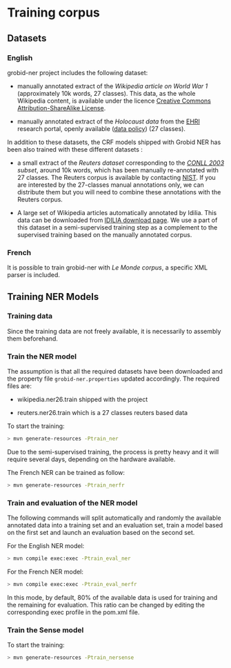 
<h1>Training corpus</h1>

## Datasets

### English

grobid-ner project includes the following dataset:

- manually annotated extract of the *Wikipedia article on World War 1* (approximately 10k words, 27 classes). This data, as the whole Wikipedia content, is available under the licence [Creative Commons Attribution-ShareAlike License](https://creativecommons.org/licenses/by-sa/3.0/).

- manually annotated extract of the *Holocaust data* from the [EHRI](https://portal.ehri-project.eu) research portal, openly available ([data policy](https://portal.ehri-project.eu/data-policy)) (27 classes).

In addition to these datasets, the CRF models shipped with Grobid NER has been also trained with these different datasets :

 - a small extract of the *Reuters dataset* corresponding to the *[CONLL 2003](http://www.cnts.ua.ac.be/conll2003/ner/) subset*, around 10k words, which has been manually re-annotated with 27 classes. The Reuters corpus is available by contacting [NIST](http://trec.nist.gov/data/reuters/reuters.html). If you are interested by the 27-classes manual annotations only, we can distribute them but you will need to combine these annotations with the Reuters corpus.  

 - A large set of Wikipedia articles automatically annotated by Idilia. This data can be downloaded from [IDILIA download page](http://download.idilia.com/datasets/wikipedia/index.html). We use a part of this dataset in a semi-supervised training step as a complement to the supervised training based on the manually annotated corpus.

### French

It is possible to train grobid-ner with _Le Monde corpus_, a specific XML parser is included.

## Training NER Models

### Training data
Since the training data are not freely available, it is necessarily to assembly them beforehand.


### Train the NER model
The assumption is that all the required datasets have been downloaded and the property file `grobid-ner.properties` updated accordingly.
The required files are:

- wikipedia.ner26.train shipped with the project

- reuters.ner26.train which is a 27 classes reuters based data


To start the training:

```bash
> mvn generate-resources -Ptrain_ner
```

Due to the semi-supervised training, the process is pretty heavy and it will require several days, depending on the hardware available.  

The French NER can be trained as follow:

```bash
> mvn generate-resources -Ptrain_nerfr
```

### Train and evaluation of the NER model

The following commands will split automatically and randomly the available annotated data into a training set and an evaluation set, train a model based on the first set and launch an evaluation based on the second set.

For the English NER model:
```bash
> mvn compile exec:exec -Ptrain_eval_ner
```

For the French NER model:
```bash
> mvn compile exec:exec -Ptrain_eval_nerfr
```

In this mode, by default, 80% of the available data is used for training and the remaining for evaluation. This ratio can be changed by editing the corresponding exec profile in the pom.xml file.

### Train the Sense model

To start the training:

```bash
> mvn generate-resources -Ptrain_nersense
```
